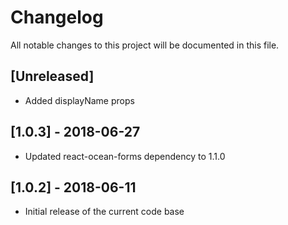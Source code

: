 # Changelog
All notable changes to this project will be documented in this file.

## [Unreleased]
- Added displayName props

## [1.0.3] - 2018-06-27
- Updated react-ocean-forms dependency to 1.1.0

## [1.0.2] - 2018-06-11
- Initial release of the current code base
